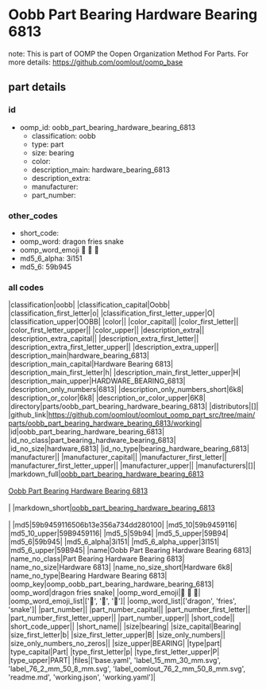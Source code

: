 # Oobb Part Bearing Hardware Bearing 6813  

note: This is part of OOMP the Oopen Organization Method For Parts. For more details: https://github.com/oomlout/oomp_base

##  part details





### id
* oomp_id: oobb_part_bearing_hardware_bearing_6813
  * classification: oobb
  * type: part
  * size: bearing
  * color: 
  * description_main: hardware_bearing_6813
  * description_extra: 
  * manufacturer: 
  * part_number: 

### other_codes
* short_code: 
* oomp_word: dragon fries snake
* oomp_word_emoji :dragon: :fries: :snake:
* md5_6_alpha: 3i151
* md5_6: 59b945

### all codes 
|classification|oobb|
|classification_capital|Oobb|
|classification_first_letter|o|
|classification_first_letter_upper|O|
|classification_upper|OOBB|
|color||
|color_capital||
|color_first_letter||
|color_first_letter_upper||
|color_upper||
|description_extra||
|description_extra_capital||
|description_extra_first_letter||
|description_extra_first_letter_upper||
|description_extra_upper||
|description_main|hardware_bearing_6813|
|description_main_capital|Hardware Bearing 6813|
|description_main_first_letter|h|
|description_main_first_letter_upper|H|
|description_main_upper|HARDWARE_BEARING_6813|
|description_only_numbers|6813|
|description_only_numbers_short|6k8|
|description_or_color|6k8|
|description_or_color_upper|6K8|
|directory|parts/oobb_part_bearing_hardware_bearing_6813|
|distributors|[]|
|github_link|https://github.com/oomlout/oomlout_oomp_part_src/tree/main/parts/oobb_part_bearing_hardware_bearing_6813/working|
|id|oobb_part_bearing_hardware_bearing_6813|
|id_no_class|part_bearing_hardware_bearing_6813|
|id_no_size|hardware_6813|
|id_no_type|bearing_hardware_bearing_6813|
|manufacturer||
|manufacturer_capital||
|manufacturer_first_letter||
|manufacturer_first_letter_upper||
|manufacturer_upper||
|manufacturers|[]|
|markdown_full|[oobb_part_bearing_hardware_bearing_6813](https://github.com/oomlout/oomlout_oomp_part_src/tree/main/parts/oobb_part_bearing_hardware_bearing_6813/working)<br>[](https://github.com/oomlout/oomlout_oomp_part_src/tree/main/parts/oobb_part_bearing_hardware_bearing_6813/working)<br>[Oobb Part Bearing Hardware Bearing 6813](https://github.com/oomlout/oomlout_oomp_part_src/tree/main/parts/oobb_part_bearing_hardware_bearing_6813/working)<br><br>|
|markdown_short|[oobb_part_bearing_hardware_bearing_6813](https://github.com/oomlout/oomlout_oomp_part_src/tree/main/parts/oobb_part_bearing_hardware_bearing_6813/working)<br><br>|
|md5|59b9459116506b13e356a734dd280100|
|md5_10|59b9459116|
|md5_10_upper|59B9459116|
|md5_5|59b94|
|md5_5_upper|59B94|
|md5_6|59b945|
|md5_6_alpha|3i151|
|md5_6_alpha_upper|3I151|
|md5_6_upper|59B945|
|name|Oobb Part Bearing Hardware Bearing 6813|
|name_no_class|Part Bearing Hardware Bearing 6813|
|name_no_size|Hardware 6813|
|name_no_size_short|Hardware 6k8|
|name_no_type|Bearing Hardware Bearing 6813|
|oomp_key|oomp_oobb_part_bearing_hardware_bearing_6813|
|oomp_word|dragon fries snake|
|oomp_word_emoji|:dragon: :fries: :snake:|
|oomp_word_emoji_list|[':dragon:', ':fries:', ':snake:']|
|oomp_word_list|['dragon', 'fries', 'snake']|
|part_number||
|part_number_capital||
|part_number_first_letter||
|part_number_first_letter_upper||
|part_number_upper||
|short_code||
|short_code_upper||
|short_name||
|size|bearing|
|size_capital|Bearing|
|size_first_letter|b|
|size_first_letter_upper|B|
|size_only_numbers||
|size_only_numbers_no_zeros||
|size_upper|BEARING|
|type|part|
|type_capital|Part|
|type_first_letter|p|
|type_first_letter_upper|P|
|type_upper|PART|
|files|['base.yaml', 'label_15_mm_30_mm.svg', 'label_76_2_mm_50_8_mm.svg', 'label_oomlout_76_2_mm_50_8_mm.svg', 'readme.md', 'working.json', 'working.yaml']|
